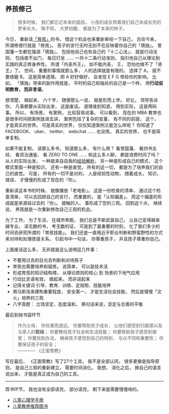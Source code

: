 ## 养孩修己

> 很多时候， 我们都忘记本来的面目。 小孩的成长带着我们自己未成长完的梦来长大。 殊不知， 大梦初醒， 都是为了本来的样子。

今日， 重新读[「育孩」](正面管教)的书， 借这个机会也来重新审视一下自己， 古往今来， 所谓修德行就是「修孩」。 孩子的言行无时无刻不在反映着你自己的「慎独」。 曾国藩一生都在强调「慎独」， 包括他自己也有自己的「十二心法」， 就是行动法则， 包括夜不出门， 每日打坐 …… 一共十二条行动准则， 指引他自己从理论到实践的真正修身养性。 所谓「内圣外王」， 如不能内圣， 王， 恐怕也做不了「贤王」了。 世间， 重要的事情就那么多， 人的选择就是有限的。 选择了 A， 就不要琢磨 B， 这是简单道理。 把 A 好好做好， 会发现 E F G 带给你的影响。 比如， 「慎独」带来的副作用就是， 平时的自己和独处的自己是一个样， 用**行动说明教育， 而非言语**。

想清楚， 做起来， 六个字， 随便那么一说， 就是形而上学。 好比， 领导告诉你， 凡事都要从实际出发， 这是废话。 道理谁到知道， 用到实际， 这是两码事。 所以， 有场景， 有案例， 比较容易说事。 可以看到， 现在的 MBA 教育也是很多时间把案例放进去讲， 案例包括了复杂的变量， 有不同的前提， 这个， 才是真实的世界。 可是真实的世界， 仅仅知道案例又能怎么样呢？ 你知道了 FACEBOOK、 uber、 twitter、 webchat …… 也没用。 真实的世界， 也不是简单复制。

如果不能复制， 读那么多书， 知道那么多， 有什么用？ 看曾国藩、 看四书五经、 看资治通鉴、 看 ZERO TO ONE …… 和这么多人聊， 都是浪费时间了吗？ 从人的实际出发， 一种是来自自我的[经验解析](经验的疆界)， 另一种是形成自己的模式， 这个模式里面一种是知识， 还有一种是直觉。 所有的这一切， 都是为了培养我们的自己的直觉。 可是， 所有的一切不是对的， 人是经验性动物， 随着成长， 知识， 错误， 才慢慢的形成了现在的『你』。

重新读这本书的时候， 就像播放「老电影」。 这是一份检查的清单， 通过这个检查清单， 可以去回顾自己的言行， 而重要的， 是「认知偏差」。 而这个偏差的形成就是来源自过去的『你』。 接触的人、 事形成了您的三观。 回到这个点， 继续说， 养孩就是一次重新修改自己三观的机会。

为了工作， 为了生活， 在城市奔跑， 我们总是不断武装自己， 让自己变得越来越专业， 读无数的书， 考无数的证， 可是到了最重要的时刻， 化了我们多少的时间去研究所谓的「育孩技能」。 我们还是一直用近乎职业判断和野蛮野性的方式来对待和处理孩提关系。 引起书中一句话， 你尊重孩子， 并且孩子尊重你自己。 

上面废话这么多， 无非就是这么说明这几件事：

- 不要用过去的目光去判断和对待孩子
- 育孩也需要培养和锻炼， 说简单， 可以是技术活
- 形成育孩的知识结构塔， 从理论原则的核心 到 场景的下地气应用
- 行动比言语有效， 做起来， 而非说起来
- 记得关键词 引导、教育、训练、定规矩、技能培养
- 用马斯洛来建构重要程度， 安全第一， 才是生活社会技能， 然后是慢慢「文火」培养的三观
- 八字真题： 立场坚定，态度温和， 换句话来说，坚定与合善的平衡

最后到抛书袋环节

> 作为父母， 你任重而道远。 你要帮助孩子成长， 让他们感受到归属感以及与家人的**联结**； 你要教给孩子社会和生活技能； 你要帮助孩子感受到被爱； 你要找到办法， 确保孩子感觉到自己的特别、 与众不同和重要性； 你要保证孩子的安全；  
> ———— 《正面管教》

写在最后， 《正面管教》写了27个工具， 我不是全部认同， 很多更像是指导原则， 是自己三观的重新建立， 需要时间消化。 我想， 消化之后， 换自己的语言说出来， 才能是真正成为自己的工具。

---

荐书环节， 我也没有全部读完， 部分读完， 剩下来是需要慢慢啃的。

- [儿童心理学手册](http://book.douban.com/subject/3681008/)
- [儿童教养推荐图书](http://www.douban.com/doulist/204554/)






